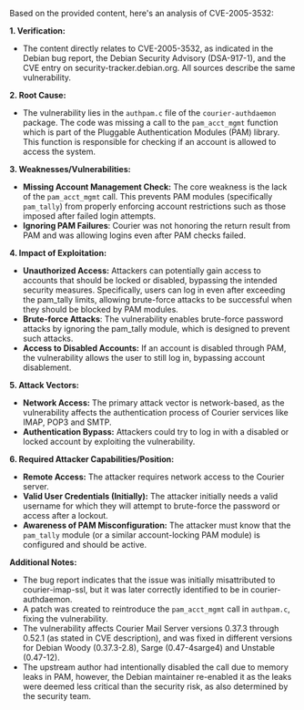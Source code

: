 Based on the provided content, here's an analysis of CVE-2005-3532:

**1. Verification:**
   - The content directly relates to CVE-2005-3532, as indicated in the Debian bug report, the Debian Security Advisory (DSA-917-1), and the CVE entry on security-tracker.debian.org. All sources describe the same vulnerability.

**2. Root Cause:**
   - The vulnerability lies in the `authpam.c` file of the `courier-authdaemon` package. The code was missing a call to the `pam_acct_mgmt` function which is part of the Pluggable Authentication Modules (PAM) library. This function is responsible for checking if an account is allowed to access the system.

**3. Weaknesses/Vulnerabilities:**
   - **Missing Account Management Check:** The core weakness is the lack of the `pam_acct_mgmt` call. This prevents PAM modules (specifically `pam_tally`) from properly enforcing account restrictions such as those imposed after failed login attempts.
   - **Ignoring PAM Failures**: Courier was not honoring the return result from PAM and was allowing logins even after PAM checks failed.

**4. Impact of Exploitation:**
   - **Unauthorized Access:** Attackers can potentially gain access to accounts that should be locked or disabled, bypassing the intended security measures. Specifically, users can log in even after exceeding the pam_tally limits, allowing brute-force attacks to be successful when they should be blocked by PAM modules.
   - **Brute-force Attacks**:  The vulnerability enables brute-force password attacks by ignoring the pam_tally module, which is designed to prevent such attacks.
   - **Access to Disabled Accounts:** If an account is disabled through PAM, the vulnerability allows the user to still log in, bypassing account disablement.

**5. Attack Vectors:**
   - **Network Access:** The primary attack vector is network-based, as the vulnerability affects the authentication process of Courier services like IMAP, POP3 and SMTP.
   - **Authentication Bypass:** Attackers could try to log in with a disabled or locked account by exploiting the vulnerability.
  
**6. Required Attacker Capabilities/Position:**
   - **Remote Access:** The attacker requires network access to the Courier server.
   - **Valid User Credentials (Initially):**  The attacker initially needs a valid username for which they will attempt to brute-force the password or access after a lockout.
   - **Awareness of PAM Misconfiguration:** The attacker must know that the `pam_tally` module (or a similar account-locking PAM module) is configured and should be active.

**Additional Notes:**
 - The bug report indicates that the issue was initially misattributed to courier-imap-ssl, but it was later correctly identified to be in courier-authdaemon.
 - A patch was created to reintroduce the `pam_acct_mgmt` call in `authpam.c`, fixing the vulnerability.
 - The vulnerability affects Courier Mail Server versions 0.37.3 through 0.52.1 (as stated in CVE description), and was fixed in different versions for Debian Woody (0.37.3-2.8), Sarge (0.47-4sarge4) and Unstable (0.47-12).
 - The upstream author had intentionally disabled the call due to memory leaks in PAM, however, the Debian maintainer re-enabled it as the leaks were deemed less critical than the security risk, as also determined by the security team.